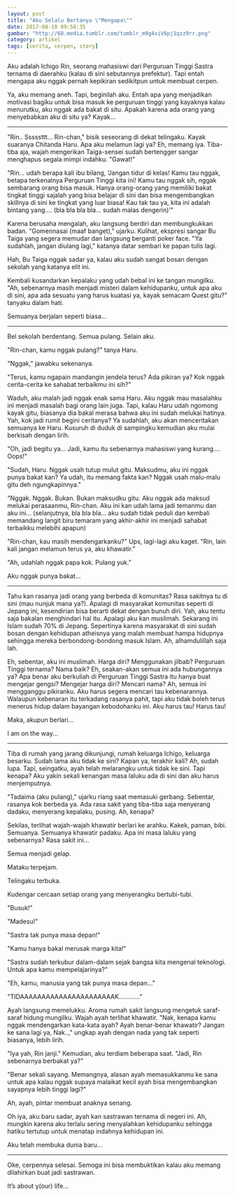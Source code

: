 ```yaml
---
layout: post
title: "Aku Selalu Bertanya \"Mengapa\""
date: 2017-08-10 09:58:35
gambar: "http://68.media.tumblr.com/tumblr_m9g4xiV6pj1qzz9rr.png"
category: artikel
tags: [cerita, cerpen, story]
---
```


Aku adalah Ichigo Rin, seorang mahasiswi dari Perguruan Tinggi Sastra ternama di daerahku (kalau di sini sebutannya prefektur). Tapi entah mengapa aku nggak pernah kepikiran sedikitpun untuk membuat cerpen.

Ya, aku memang aneh. Tapi, beginilah aku. Entah apa yang menjadikan motivasi bagiku untuk bisa masuk ke perguruan tinggi yang kayaknya kalau menurutku, aku nggak ada bakat di situ. Apakah karena ada orang yang menyebabkan aku di situ ya? Kayak...

***

"Rin.. Sssssttt... Rin-chan," bisik seseorang di dekat telingaku. Kayak suaranya Chitanda Haru. Apa aku melamun lagi ya? Eh, memang iya. Tiba-tiba aja, wajah mengerikan Taiga-sensei sudah bertengger sangar menghapus segala mimpi indahku. "Gawat!"

"Rin... udah berapa kali ibu bilang, ‘Jangan tidur di kelas! Kamu tau nggak, betapa terkenalnya Perguruan Tinggi kita ini! Kamu tau nggak sih, nggak sembarang orang bisa masuk. Hanya orang-orang yang memiliki bakat tingkat tinggi sajalah yang bisa belajar di sini dan bisa mengembangkan skillnya di sini ke tingkat yang luar biasa! Kau tak tau ya, kita ini adalah bintang yang.... (bla bla bla bla... sudah malas dengerin)’"

Karena berusaha mengalah, aku langsung berdiri dan membungkukkan badan. "Gomennasai (maaf banget)," ujarku. Kulihat, ekspresi sangar Bu Taiga yang segera memudar dan langsung berganti poker face. "Ya sudahlah, jangan diulang lagi," katanya datar sembari ke papan tulis lagi.

Hah, Bu Taiga nggak sadar ya, kalau aku sudah sangat bosan dengan sekolah yang katanya elit ini.

Kembali kusandarkan kepalaku yang udah bebal ini ke tangan mungilku. "Ah, sebenarnya masih menjadi misteri dalam kehidupanku, untuk apa aku di sini, apa ada sesuatu yang harus kuatasi ya, kayak semacam Quest gitu?" tanyaku dalam hati.

Semuanya berjalan seperti biasa...

***

Bel sekolah berdentang. Semua pulang. Selain aku.

"Rin-chan, kamu nggak pulang?" tanya Haru.

"Nggak," jawabku sekenanya.

"Terus, kamu ngapain mandangin jendela terus? Ada pikiran ya? Kok nggak cerita-cerita ke sahabat terbaikmu ini sih?"

Waduh, aku malah jadi nggak enak sama Haru. Aku nggak mau masalahku ini menjadi masalah bagi orang lain juga. Tapi, kalau Haru udah ngomong kayak gitu, biasanya dia bakal merasa bahwa aku ini sudah melukai hatinya. Yah, kok jadi rumit begini ceritanya? Ya sudahlah, aku akan menceritakan semuanya ke Haru. Kusuruh di duduk di sampingku kemudian aku mulai berkisah dengan lirih.

"Oh, jadi begitu ya... Jadi, kamu itu sebenarnya mahasiswi yang kurang.... Oops!"

"Sudah, Haru. Nggak usah tutup mulut gitu. Maksudmu, aku ini nggak punya bakat kan? Ya udah, itu memang fakta kan? Nggak usah malu-malu gitu deh ngungkapinnya."

"Nggak. Nggak. Bukan. Bukan maksudku gitu. Aku nggak ada maksud melukai perasaanmu, Rin-chan. Aku ini kan udah lama jadi temanmu dan aku ini... (selanjutnya, bla bla bla... aku sudah tidak peduli dan kembali memandang langit biru temaram yang akhir-akhir ini menjadi sahabat terbaikku melebihi apapun)

"Rin-chan, kau masih mendengarkanku?" Ups, lagi-lagi aku kaget. "Rin, lain kali jangan melamun terus ya, aku khawatir."

"Ah, udahlah nggak papa kok. Pulang yuk."

Aku nggak punya bakat...

***

Tahu kan rasanya jadi orang yang berbeda di komunitas? Rasa sakitnya tu di sini (mau nunjuk mana ya?). Apalagi di masyarakat komunitas seperti di Jepang ini, kesendirian bisa berarti dekat dengan bunuh diri. Yah, aku tentu saja bakalan menghindari hal itu. Apalagi aku kan muslimah. Sekarang ini Islam sudah 70% di Jepang. Sepertinya karena masyarakat di sini sudah bosan dengan kehidupan atheisnya yang malah membuat hampa hidupnya sehingga mereka berbondong-bondong masuk Islam. Ah, alhamdulillah saja lah.

Eh, sebentar, aku ini muslimah. Harga diri? Menggunakan jilbab? Perguruan Tinggi ternama? Nama baik? Eh, seakan-akan semua ini ada hubungannya ya? Apa benar aku berkuliah di Perguruan Tinggi Sastra itu hanya buat mengejar gengsi? Mengejar harga diri? Mencari nama? Ah, semua ini mengganggu pikiranku. Aku harus segera mencari tau kebenarannya. Walaupun kebenaran itu terkadang rasanya pahit, tapi aku tidak boleh terus menerus hidup dalam bayangan kebodohanku ini. Aku harus tau! Harus tau!

Maka, akupun berlari...

I am on the way...

***

Tiba di rumah yang jarang dikunjungi, rumah keluarga Ichigo, keluarga besarku. Sudah lama aku tidak ke sini? Kapan ya, terakhir kali? Ah, sudah lupa. Tapi, seingatku, ayah telah melarangku untuk tidak ke sini. Tapi kenapa? Aku yakin sekali kenangan masa laluku ada di sini dan aku harus menjemputnya.

"Tadaima (aku pulang)," ujarku riang saat memasuki gerbang. Sebentar, rasanya kok berbeda ya. Ada rasa sakit yang tiba-tiba saja menyerang dadaku, menyerang kepalaku, pusing. Ah, kenapa?

Sekilas, terlihat wajah-wajah khawatir berlari ke arahku. Kakek, paman, bibi. Semuanya. Semuanya khawatir padaku. Apa ini masa laluku yang sebenarnya? Rasa sakit ini...

Semua menjadi gelap.

Mataku terpejam.

Telingaku terbuka.

Kudengar cercaan setiap orang yang menyerangku bertubi-tubi.

"Busuk!"

"Madesu!"

"Sastra tak punya masa depan!"

"Kamu hanya bakal merusak marga kita!"

"Sastra sudah terkubur dalam-dalam sejak bangsa kita mengenal teknologi. Untuk apa kamu mempelajarinya?"

"Eh, kamu, manusia yang tak punya masa depan..."

"TIDAAAAAAAAAAAAAAAAAAAAAAK............"

Ayah langsung memelukku. Aroma rumah sakit langsung mengetuk saraf-saraf hidung mungilku. Wajah ayah terlihat khawatir. "Nak, kenapa kamu nggak mendengarkan kata-kata ayah? Ayah benar-benar khawatir? Jangan ke sana lagi ya, Nak..," ungkap ayah dengan nada yang tak seperti biasanya, lebih lirih.

"Iya yah, Rin janji." Kemudian, aku terdiam beberapa saat. "Jadi, Rin sebenarnya berbakat ya?"

"Benar sekali sayang. Memangnya, alasan ayah memasukkanmu ke sana untuk apa kalau nggak supaya malaikat kecil ayah bisa mengembangkan sayapnya lebih tinggi lagi?"

Ah, ayah, pintar membuat anaknya senang.

Oh iya, aku baru sadar, ayah kan sastrawan ternama di negeri ini. Ah, mungkin karena aku terlalu sering menyalahkan kehidupanku sehingga hatiku tertutup untuk menatap indahnya kehidupan ini.

Aku telah membuka dunia baru...

***

Oke, cerpennya selesai. Semoga ini bisa membuktikan kalau aku memang dilahirkan buat jadi sastrawan.

It’s about y(our) life...